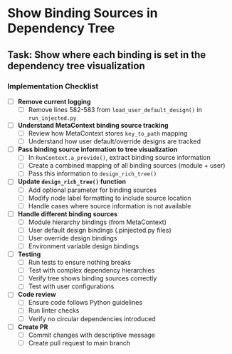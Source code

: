 # Show Binding Sources in Dependency Tree

## Task: Show where each binding is set in the dependency tree visualization

### Implementation Checklist

- [ ] **Remove current logging**
  - [ ] Remove lines 582-583 from `load_user_default_design()` in `run_injected.py`
  
- [ ] **Understand MetaContext binding source tracking**
  - [ ] Review how MetaContext stores `key_to_path` mapping
  - [ ] Understand how user default/override designs are tracked
  
- [ ] **Pass binding source information to tree visualization**
  - [ ] In `RunContext.a_provide()`, extract binding source information
  - [ ] Create a combined mapping of all binding sources (module + user)
  - [ ] Pass this information to `design_rich_tree()`
  
- [ ] **Update `design_rich_tree()` function**
  - [ ] Add optional parameter for binding sources
  - [ ] Modify node label formatting to include source location
  - [ ] Handle cases where source information is not available
  
- [ ] **Handle different binding sources**
  - [ ] Module hierarchy bindings (from MetaContext)
  - [ ] User default design bindings (.pinjected.py files)
  - [ ] User override design bindings
  - [ ] Environment variable design bindings
  
- [ ] **Testing**
  - [ ] Run tests to ensure nothing breaks
  - [ ] Test with complex dependency hierarchies
  - [ ] Verify tree shows binding sources correctly
  - [ ] Test with user configurations

- [ ] **Code review**
  - [ ] Ensure code follows Python guidelines
  - [ ] Run linter checks
  - [ ] Verify no circular dependencies introduced

- [ ] **Create PR**
  - [ ] Commit changes with descriptive message
  - [ ] Create pull request to main branch
